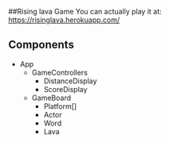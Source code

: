 ##Rising lava Game
 You can actually play it at: https://risinglava.herokuapp.com/

## Components

- App
    - GameControllers
        - DistanceDisplay
        - ScoreDisplay
    - GameBoard
        - Platform[]
        - Actor
        - Word
        - Lava

        
